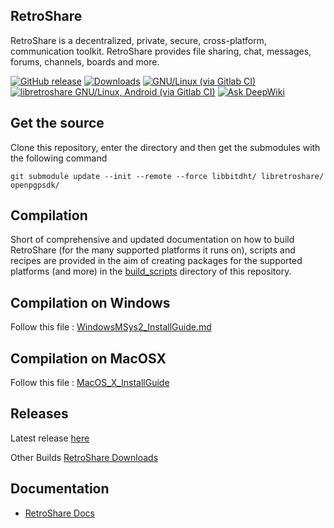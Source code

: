 ## RetroShare

RetroShare is a decentralized, private, secure, cross-platform, communication
toolkit.
RetroShare provides file sharing, chat, messages, forums, channels, boards and more.

[![GitHub release](https://img.shields.io/github/release/retroshare/retroshare.svg?label=latest%20release)](https://github.com/retroshare/retroshare/releases/latest)
[![Downloads](https://img.shields.io/github/downloads/retroshare/retroshare/total)](https://github.com/retroshare/retroshare/releases/latest)
[![GNU/Linux (via Gitlab CI)](https://gitlab.com/RetroShare/RetroShare/badges/master/pipeline.svg)](https://gitlab.com/RetroShare/RetroShare/-/commits/master)
[![libretroshare GNU/Linux, Android (via Gitlab CI)](https://gitlab.com/RetroShare/libretroshare/badges/master/pipeline.svg)](https://gitlab.com/RetroShare/libretroshare/-/commits/master)
[![Ask DeepWiki](https://deepwiki.com/badge.svg)](https://deepwiki.com/RetroShare/RetroShare)

## Get the source

Clone this repository, enter the directory and then get the submodules with the
following command

    git submodule update --init --remote --force libbitdht/ libretroshare/ openpgpsdk/



## Compilation

Short of comprehensive and updated documentation on how to build RetroShare
(for the many supported platforms it runs on), scripts and recipes are provided
in the aim of creating packages for the supported platforms (and more)
in the [build_scripts](https://github.com/RetroShare/RetroShare/tree/master/build_scripts) directory of this repository.

## Compilation on Windows
Follow this file : [WindowsMSys2_InstallGuide.md](https://github.com/RetroShare/RetroShare/blob/master/build_scripts/Windows-msys2/WindowsMSys2_InstallGuide.md)

## Compilation on MacOSX

Follow this file : [MacOS_X_InstallGuide](https://github.com/RetroShare/RetroShare/blob/master/build_scripts/OSX/MacOS_X_InstallGuide.md)

## Releases

Latest release [here](https://github.com/RetroShare/RetroShare/releases)

Other Builds [RetroShare Downloads](https://retroshare.cc/downloads.html)


## Documentation

- [RetroShare Docs](https://retrosharedocs.readthedocs.io/en/latest/)

